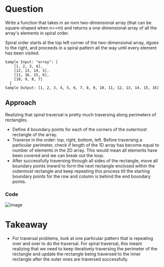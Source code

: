# Question 

Write a function that takes in an nxm two-dimensional array (that can be square-shaped when n==m) and returns a one-dimensional array of all the array's elements in spiral order. 

Spiral order starts at the top left corner of the two-dimensional array, dgoes to the right, and proceeds in a spiral pattern all the way until every element has been visited.  

```
Sample Input: "array": [
    [1, 2, 3, 4],
    [12, 13, 14, 5],
    [11, 16, 15, 6],
    [10, 9, 8, 7]
  ]
Sample Output: [1, 2, 3, 4, 5, 6, 7, 8, 9, 10, 11, 12, 13, 14, 15, 16] 
```

## Approach 

Realizing that spiral traversal is pretty much traversing along perimeters of rectangles. 

- Define 4 boundary points for each of the corners of the outermost rectangle of the array.
- Traverse in the order: top, right, bottom, left. Before traversing a particular perimeter, check if length of the 1D array has become equal to number of elements in the 2D array. This would mean all elements have been covered and we can break out the loop.
- After successfully traversing through all sides of the rectangle, move all boundary points inward to form the next rectangle enclosed within the outermost rectangle and keep repeating this process till the starting boundary points for the row and column is behind the end boundary points.

### Code 

![image](https://github.com/ChaosAdmStudent/dsa-qs/assets/53689018/5baa82e3-5fcf-43d5-ae61-5c39bbb9d5b8)

# Takeaway 

- For traversal problems, look at one particular pattern that is repeating over and over to do the traversal. For spiral traversal, this meant realizing that we need to keep iteratively traversing the perimeter of the rectangle and update the rectangle being traversed to the inner rectangle after the outer ones are traversed successfully. 
